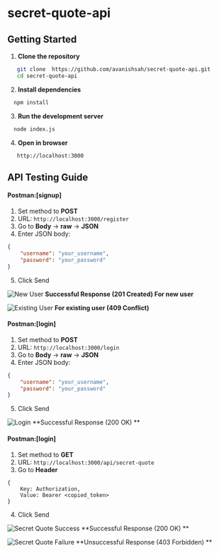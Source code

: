# secret-quote-api

##  Getting Started

1. **Clone the repository**
```bash
   git clone  https://github.com/avanishsah/secret-quote-api.git
   cd secret-quote-api
```
2. **Install dependencies**

```bash
  npm install
```
3. **Run the development server**
```bash
  node index.js
```

4. **Open in browser**
```text
   http://localhost:3000
````
## API Testing Guide

#### Postman:[signup]
1. Set method to **POST**
2. URL: `http://localhost:3000/register`
3. Go to **Body** → **raw** → **JSON**
4. Enter JSON body:
```json
{
    "username": "your_username",
    "password": "your_password"
}
```
5. Click Send

![New User](https://github.com/user-attachments/assets/6ff75756-1c8b-4ecf-b3f9-de7549a2412d)
**Successful Response (201 Created) For new user**</br>

![Existing User](https://github.com/user-attachments/assets/65c77e98-50dd-41f4-a1db-cfb15d92fece)
**For existing user (409 Conflict)**

#### Postman:[login]
1. Set method to **POST**
2. URL: `http://localhost:3000/login`
3. Go to **Body** → **raw** → **JSON**
4. Enter JSON body:
```json
{
    "username": "your_username",
    "password": "your_password"
}
```
5. Click Send


![Login](https://github.com/user-attachments/assets/c3dcd010-1fdb-42f9-b5a3-0062cecc9477)
**Successful Response (200 OK) **

#### Postman:[login]
1. Set method to **GET**
2. URL: `http://localhost:3000/api/secret-quote`
3. Go to **Header**
```text
{
    Key: Authorization,
    Value: Bearer <copied_token>
}
```
4. Click Send </br>


![Secret Quote Success](https://github.com/user-attachments/assets/3e4d98db-aaa2-4b80-99f7-52f384c72d9c)
**Successful Response (200 OK) **

![Secret Quote Failure](https://github.com/user-attachments/assets/ad5cf4b4-2daa-46a7-8e9d-f10f18c5473d)
**Unsuccessful Response (403 Forbidden) **

